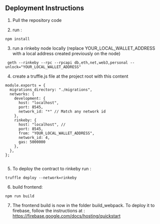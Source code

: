 ## Deployment Instructions

1. Pull the repository code

2. run :

````
npm install
````

3. run a rinkeby node locally (replace YOUR_LOCAL_WALLET_ADDRESS with a local address created previously on the node)

````
 geth --rinkeby --rpc --rpcapi db,eth,net,web3,personal --unlock="YOUR_LOCAL_WALLET_ADDRESS"
````

4. create a truffle.js file at the project root with this content

````
module.exports = {
  migrations_directory: "./migrations",
  networks: {
    development: {
      host: "localhost",
      port: 8545,
      network_id: "*" // Match any network id
    },
    rinkeby: {
      host: "localhost", //
      port: 8545,
      from: "YOUR_LOCAL_WALLET_ADDRESS",
      network_id: 4,
      gas: 5000000
    },
  },
};
  
````  

5. To deploy the contract to rinkeby run :

````
truffle deploy --network=rinkeby
````

6. build frontend: 
````
npm run build
````

7. The frontend build is now in the folder build_webpack. To deploy it to firebase, follow the instructions at : https://firebase.google.com/docs/hosting/quickstart
